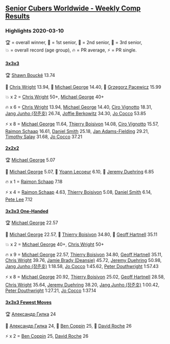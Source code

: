 <style>table {white-space: nowrap;}</style>

## [Senior Cubers Worldwide - Weekly Comp Results](/scw-comp/results/)
### Highlights 2020-03-10

<span style="white-space: nowrap;">🏆 = overall winner</span>, <span style="white-space: nowrap;">🥇 = 1st senior</span>, <span style="white-space: nowrap;">🥈 = 2nd senior</span>, <span style="white-space: nowrap;">🥉 = 3rd senior</span>, <span style="white-space: nowrap;">💥 = overall record (age group)</span>, <span style="white-space: nowrap;">🔥 = PR average</span>, <span style="white-space: nowrap;">⚡ = PR single</span>.

#### [3x3x3](333.md)

<span style="white-space: nowrap;">🏆 [Shawn Boucké](../../persons/shawn_boucke/333.md) 13.74</span>

<span style="white-space: nowrap;">🥇 [Chris Wright](../../persons/chris_wright/333.md) 13.94</span>, <span style="white-space: nowrap;">🥈 [Michael George](../../persons/michael_george/333.md) 14.40</span>, <span style="white-space: nowrap;">🥉 [Grzegorz Pacewicz](../../persons/grzegorz_pacewicz/333.md) 15.99</span>

💥 x 2 = <span style="white-space: nowrap;">[Chris Wright](../../persons/chris_wright/333.md) 50+</span>, <span style="white-space: nowrap;">[Michael George](../../persons/michael_george/333.md) 40+</span>

🔥 x 6 = <span style="white-space: nowrap;">[Chris Wright](../../persons/chris_wright/333.md) 13.94</span>, <span style="white-space: nowrap;">[Michael George](../../persons/michael_george/333.md) 14.40</span>, <span style="white-space: nowrap;">[Ciro Vignotto](../../persons/ciro_vignotto/333.md) 18.31</span>, <span style="white-space: nowrap;">[Jang Junho (장준호)](../../persons/jang_junho/333.md) 26.74</span>, <span style="white-space: nowrap;">[Joffie Berkowitz](../../persons/joffie_berkowitz/333.md) 34.30</span>, <span style="white-space: nowrap;">[Jo Cocco](../../persons/jo_cocco/333.md) 53.85</span>

⚡ x 8 = <span style="white-space: nowrap;">[Michael George](../../persons/michael_george/333.md) 11.64</span>, <span style="white-space: nowrap;">[Thierry Boisivon](../../persons/thierry_boisivon/333.md) 14.08</span>, <span style="white-space: nowrap;">[Ciro Vignotto](../../persons/ciro_vignotto/333.md) 15.57</span>, <span style="white-space: nowrap;">[Raimon Schaap](../../persons/raimon_schaap/333.md) 16.61</span>, <span style="white-space: nowrap;">[Daniel Smith](../../persons/daniel_smith/333.md) 25.18</span>, <span style="white-space: nowrap;">[Jan Adams-Fielding](../../persons/jan_adams_fielding/333.md) 29.21</span>, <span style="white-space: nowrap;">[Timothy Salay](../../persons/timothy_salay/333.md) 31.68</span>, <span style="white-space: nowrap;">[Jo Cocco](../../persons/jo_cocco/333.md) 37.21</span>

#### [2x2x2](222.md)

<span style="white-space: nowrap;">🏆 [Michael George](../../persons/michael_george/222.md) 5.07</span>

<span style="white-space: nowrap;">🥇 [Michael George](../../persons/michael_george/222.md) 5.07</span>, <span style="white-space: nowrap;">🥈 [Yoann Lecoeur](../../persons/yoann_lecoeur/222.md) 6.10</span>, <span style="white-space: nowrap;">🥉 [Jeremy Duehring](../../persons/jeremy_duehring/222.md) 6.85</span>

🔥 x 1 = <span style="white-space: nowrap;">[Raimon Schaap](../../persons/raimon_schaap/222.md) 7.18</span>

⚡ x 4 = <span style="white-space: nowrap;">[Raimon Schaap](../../persons/raimon_schaap/222.md) 4.63</span>, <span style="white-space: nowrap;">[Thierry Boisivon](../../persons/thierry_boisivon/222.md) 5.08</span>, <span style="white-space: nowrap;">[Daniel Smith](../../persons/daniel_smith/222.md) 6.14</span>, <span style="white-space: nowrap;">[Pete Lee](../../persons/pete_lee/222.md) 7.12</span>

#### [3x3x3 One-Handed](333oh.md)

<span style="white-space: nowrap;">🏆 [Michael George](../../persons/michael_george/333oh.md) 22.57</span>

<span style="white-space: nowrap;">🥇 [Michael George](../../persons/michael_george/333oh.md) 22.57</span>, <span style="white-space: nowrap;">🥈 [Thierry Boisivon](../../persons/thierry_boisivon/333oh.md) 34.80</span>, <span style="white-space: nowrap;">🥉 [Geoff Hartnell](../../persons/geoff_hartnell/333oh.md) 35.11</span>

💥 x 2 = <span style="white-space: nowrap;">[Michael George](../../persons/michael_george/333oh.md) 40+</span>, <span style="white-space: nowrap;">[Chris Wright](../../persons/chris_wright/333oh.md) 50+</span>

🔥 x 9 = <span style="white-space: nowrap;">[Michael George](../../persons/michael_george/333oh.md) 22.57</span>, <span style="white-space: nowrap;">[Thierry Boisivon](../../persons/thierry_boisivon/333oh.md) 34.80</span>, <span style="white-space: nowrap;">[Geoff Hartnell](../../persons/geoff_hartnell/333oh.md) 35.11</span>, <span style="white-space: nowrap;">[Chris Wright](../../persons/chris_wright/333oh.md) 39.76</span>, <span style="white-space: nowrap;">[Jamie Brady (Deansie)](../../persons/jamie_brady/333oh.md) 45.72</span>, <span style="white-space: nowrap;">[Jeremy Duehring](../../persons/jeremy_duehring/333oh.md) 50.98</span>, <span style="white-space: nowrap;">[Jang Junho (장준호)](../../persons/jang_junho/333oh.md) 1:18.58</span>, <span style="white-space: nowrap;">[Jo Cocco](../../persons/jo_cocco/333oh.md) 1:45.62</span>, <span style="white-space: nowrap;">[Peter Douthwright](../../persons/peter_douthwright/333oh.md) 1:57.43</span>

⚡ x 8 = <span style="white-space: nowrap;">[Michael George](../../persons/michael_george/333oh.md) 20.92</span>, <span style="white-space: nowrap;">[Thierry Boisivon](../../persons/thierry_boisivon/333oh.md) 25.02</span>, <span style="white-space: nowrap;">[Geoff Hartnell](../../persons/geoff_hartnell/333oh.md) 28.58</span>, <span style="white-space: nowrap;">[Chris Wright](../../persons/chris_wright/333oh.md) 35.64</span>, <span style="white-space: nowrap;">[Jeremy Duehring](../../persons/jeremy_duehring/333oh.md) 38.20</span>, <span style="white-space: nowrap;">[Jang Junho (장준호)](../../persons/jang_junho/333oh.md) 1:00.42</span>, <span style="white-space: nowrap;">[Peter Douthwright](../../persons/peter_douthwright/333oh.md) 1:27.21</span>, <span style="white-space: nowrap;">[Jo Cocco](../../persons/jo_cocco/333oh.md) 1:37.14</span>

#### [3x3x3 Fewest Moves](333fm.md)

<span style="white-space: nowrap;">🏆 [Александр Гилка](../../persons/александр_гилка/333fm.md) 24</span>

<span style="white-space: nowrap;">🥇 [Александр Гилка](../../persons/александр_гилка/333fm.md) 24</span>, <span style="white-space: nowrap;">🥈 [Ben Coppin](../../persons/ben_coppin/333fm.md) 25</span>, <span style="white-space: nowrap;">🥉 [David Roche](../../persons/david_roche/333fm.md) 26</span>

⚡ x 2 = <span style="white-space: nowrap;">[Ben Coppin](../../persons/ben_coppin/333fm.md) 25</span>, <span style="white-space: nowrap;">[David Roche](../../persons/david_roche/333fm.md) 26</span>


<!-- Global site tag (gtag.js) - Google Analytics -->
<script async src="https://www.googletagmanager.com/gtag/js?id=UA-86348435-3"></script>
<script>window.dataLayer = window.dataLayer || []; function gtag() {dataLayer.push(arguments);} gtag('js', new Date()); gtag('config', 'UA-86348435-3');</script>
